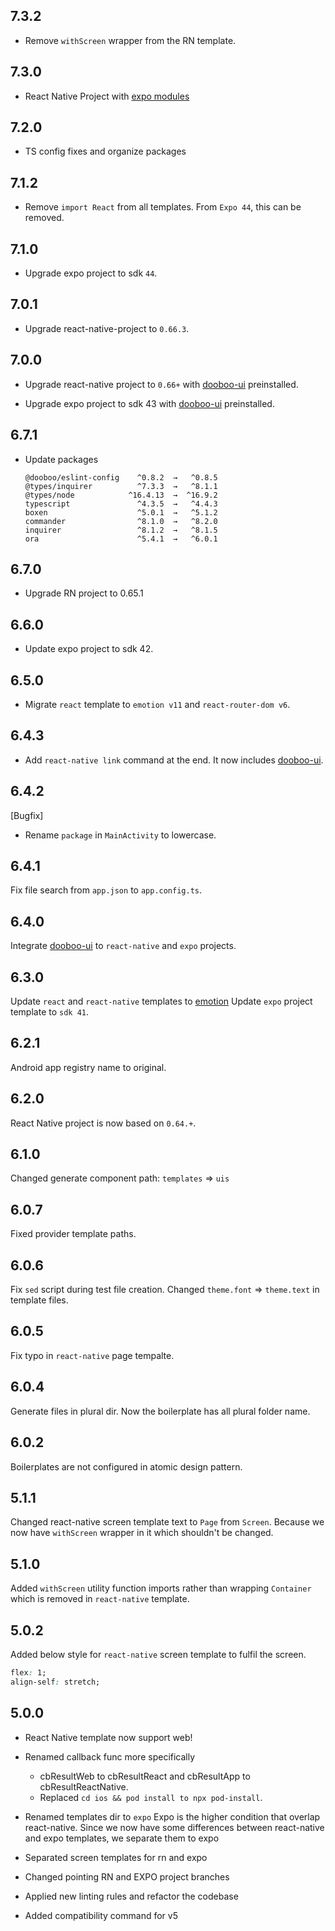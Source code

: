 ## 7.3.2

- Remove `withScreen` wrapper from the RN template.

## 7.3.0

- React Native Project with [expo modules](https://docs.expo.dev/bare/installing-expo-modules)

## 7.2.0

- TS config fixes and organize packages

## 7.1.2

- Remove `import React` from all templates. From `Expo 44`, this can be removed.

## 7.1.0

- Upgrade expo project to sdk `44`.

## 7.0.1

- Upgrade react-native-project to `0.66.3`.

## 7.0.0

- Upgrade react-native project to `0.66+` with [dooboo-ui](https://github.com/dooboolab/dooboo-ui) preinstalled.

- Upgrade expo project to sdk 43 with [dooboo-ui](https://github.com/dooboolab/dooboo-ui) preinstalled.

## 6.7.1

- Update packages

  ```
  @dooboo/eslint-config    ^0.8.2  →   ^0.8.5
  @types/inquirer          ^7.3.3  →   ^8.1.1
  @types/node            ^16.4.13  →  ^16.9.2
  typescript               ^4.3.5  →   ^4.4.3
  boxen                    ^5.0.1  →   ^5.1.2
  commander                ^8.1.0  →   ^8.2.0
  inquirer                 ^8.1.2  →   ^8.1.5
  ora                      ^5.4.1  →   ^6.0.1
  ```

## 6.7.0

- Upgrade RN project to 0.65.1

## 6.6.0

- Update expo project to sdk 42.

## 6.5.0

- Migrate `react` template to `emotion v11` and `react-router-dom v6`.

## 6.4.3

- Add `react-native link` command at the end. It now includes [dooboo-ui](https://dooboo-ui.dooboolab.com).

## 6.4.2

[Bugfix]

- Rename `package` in `MainActivity` to lowercase.

## 6.4.1

Fix file search from `app.json` to `app.config.ts`.

## 6.4.0

Integrate [dooboo-ui](https://github.com/dooboolab/dooboo-ui) to `react-native` and `expo` projects.

## 6.3.0

Update `react` and `react-native` templates to [emotion](https://emotion.sh)
Update `expo` project template to `sdk 41`.

## 6.2.1

Android app registry name to original.

## 6.2.0

React Native project is now based on `0.64.+`.

## 6.1.0

Changed generate component path: `templates` => `uis`

## 6.0.7

Fixed provider template paths.

## 6.0.6

Fix `sed` script during test file creation.
Changed `theme.font` => `theme.text` in template files.

## 6.0.5

Fix typo in `react-native` page tempalte.

## 6.0.4

Generate files in plural dir. Now the boilerplate has all plural folder name.

## 6.0.2

Boilerplates are not configured in atomic design pattern.

## 5.1.1

Changed react-native screen template text to `Page` from `Screen`. Because we now have `withScreen` wrapper in it which shouldn't be changed.

## 5.1.0

Added `withScreen` utility function imports rather than wrapping `Container` which is removed in `react-native` template.

## 5.0.2

Added below style for `react-native` screen template to fulfil the screen.

```css
flex: 1;
align-self: stretch;
```

## 5.0.0

- React Native template now support web!

- Renamed callback func more specifically

  - cbResultWeb to cbResultReact and cbResultApp to cbResultReactNative.
  - Replaced `cd ios && pod install to npx pod-install`.

- Renamed templates dir to `expo`
  Expo is the higher condition that overlap react-native. Since we now have some differences between react-native and expo templates, we separate them to expo

- Separated screen templates for rn and expo

- Changed pointing RN and EXPO project branches

- Applied new linting rules and refactor the codebase

- Added compatibility command for v5
